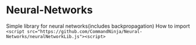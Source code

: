 # Neural-Networks
Simple library for neural networks(includes backpropagation)
How to import
`<script src="https://github.com/CommandNinja/Neural-Networks/neuralNetworkLib.js"><script>`